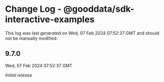 # Change Log - @gooddata/sdk-interactive-examples

This log was last generated on Wed, 07 Feb 2024 07:52:37 GMT and should not be manually modified.

## 9.7.0
Wed, 07 Feb 2024 07:52:37 GMT

_Initial release_

